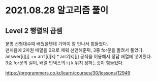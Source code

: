 # 2021.08.28 알고리즘 풀이

## Level 2 행렬의 곱셈

분명 선형대수때 배웠을텐데 기억이 잘 안나서 힘들었다.\
맨처음에 2차원 배열을 0으로 채워 선언해준뒤, 3중 for문을 돌려서 풀었다.\
answer[i][j] += arr1[i][k] \* arr2[k][j] 공식을 이용해서 정답 배열에 넣어줬다.\
3중 for문의 길이, 배열 인덱스의 i j k 위치 정하는것이 힘들었다.

https://programmers.co.kr/learn/courses/30/lessons/12949
